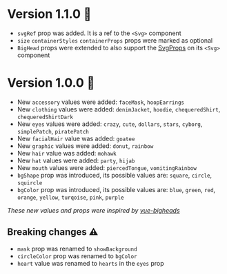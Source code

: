 # Version 1.1.0 🎉
* `svgRef` prop was added. It is a ref to the `<Svg>` component
*  `size` `containerStyles` `containerProps` props were marked as optional
* `BigHead` props were extended to also support the [SvgProps](https://github.com/react-native-community/react-native-svg/blob/b2e2c355204ff4b10973d3afce1495f7e4167ff7/src/index.d.ts#L388) on its `<Svg>` component

# Version 1.0.0 🎉
* New `accessory` values were added: `faceMask`, `hoopEarrings`
* New `clothing` values were added: `denimJacket`, `hoodie`, `chequeredShirt`, `chequeredShirtDark`
* New `eyes` values were added: `crazy`, `cute`, `dollars`, `stars`, `cyborg`, `simplePatch`, `piratePatch`
* New `facialHair` value was added: `goatee`
* New `graphic` values were added: `donut`, `rainbow`
* New `hair` value was added: `mohawk`
* New `hat` values were added: `party`, `hijab`
* New `mouth` values were added: `piercedTongue`, `vomitingRainbow`
* `bgShape` prop was introduced, its possible values are: `square`, `circle`, `squircle`
* `bgColor` prop was introduced, its possible values are: `blue`, `green`, `red`, `orange`, `yellow`, `turqoise`, `pink`, `purple`

*These new values and props were inspired by [vue-bigheads](https://github.com/DerpyScripts/vue-bigheads)*

## Breaking changes ⚠️
* `mask` prop was renamed to `showBackground`
* `circleColor` prop was renamed to `bgColor`
* `heart` value was renamed to `hearts` in the `eyes` prop
